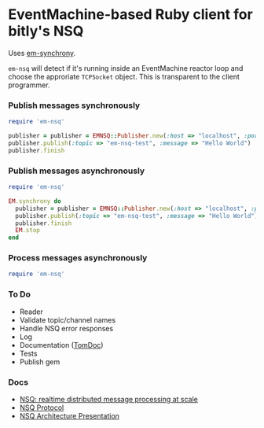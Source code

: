 EventMachine-based Ruby client for bitly's NSQ
===========

Uses [em-synchrony](https://github.com/igrigorik/em-synchrony).

`em-nsq` will detect if it's running inside an EventMachine reactor loop and choose the approriate `TCPSocket` object.  This is transparent to the client programmer. 

### Publish messages synchronously
```ruby
require 'em-nsq'

publisher = publisher = EMNSQ::Publisher.new(:host => "localhost", :port => "4150")
publisher.publish(:topic => "em-nsq-test", :message => "Hello World")
publisher.finish
```
### Publish messages asynchronously
```ruby
require 'em-nsq'

EM.synchrony do
  publisher = publisher = EMNSQ::Publisher.new(:host => "localhost", :port => "4150")
  publisher.publish(:topic => "em-nsq-test", :message => "Hello World")
  publisher.finish
  EM.stop
end
```
### Process messages asynchronously
```ruby
require 'em-nsq'

```
### To Do
  * Reader
  * Validate topic/channel names
  * Handle NSQ error responses
  * Log
  * Documentation ([TomDoc](http://tomdoc.org/))
  * Tests
  * Publish gem

### Docs
  * [NSQ: realtime distributed message processing at scale](http://word.bitly.com/post/33232969144/nsq)
  * [NSQ Protocol](https://github.com/bitly/nsq/blob/master/docs/protocol.md)
  * [NSQ Architecture Presentation](https://speakerdeck.com/snakes/nsq-nyc-golang-meetup)